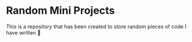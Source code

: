 # Random Mini Projects

This is a repository that has been created to store random pieces of code I have written 🖤
